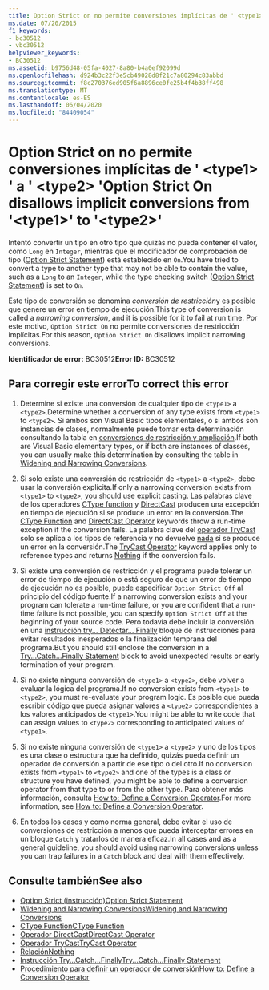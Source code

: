 ```yaml
---
title: Option Strict on no permite conversiones implícitas de ' <type1> ' a ' <type2> '
ms.date: 07/20/2015
f1_keywords:
- bc30512
- vbc30512
helpviewer_keywords:
- BC30512
ms.assetid: b9756d48-05fa-4027-8a80-b4a0ef92099d
ms.openlocfilehash: d924b3c22f3e5cb49028d8f21c7a80294c83abbd
ms.sourcegitcommit: f8c270376ed905f6a8896ce0fe25b4f4b38ff498
ms.translationtype: MT
ms.contentlocale: es-ES
ms.lasthandoff: 06/04/2020
ms.locfileid: "84409054"
---
```

# <a name="option-strict-on-disallows-implicit-conversions-from-type1-to-type2"></a><span data-ttu-id="8b01d-102">Option Strict on no permite conversiones implícitas de ' \<type1> ' a ' \<type2> '</span><span class="sxs-lookup"><span data-stu-id="8b01d-102">Option Strict On disallows implicit conversions from '\<type1>' to '\<type2>'</span></span>
<span data-ttu-id="8b01d-103">Intentó convertir un tipo en otro tipo que quizás no pueda contener el valor, como `Long` en `Integer`, mientras que el modificador de comprobación de tipo ([Option Strict Statement](../language-reference/statements/option-strict-statement.md)) está establecido en `On`.</span><span class="sxs-lookup"><span data-stu-id="8b01d-103">You have tried to convert a type to another type that may not be able to contain the value, such as a `Long` to an `Integer`, while the type checking switch ([Option Strict Statement](../language-reference/statements/option-strict-statement.md)) is set to `On`.</span></span>  
  
 <span data-ttu-id="8b01d-104">Este tipo de conversión se denomina *conversión de restricción*y es posible que genere un error en tiempo de ejecución.</span><span class="sxs-lookup"><span data-stu-id="8b01d-104">This type of conversion is called a *narrowing conversion*, and it is possible for it to fail at run time.</span></span> <span data-ttu-id="8b01d-105">Por este motivo, `Option Strict On` no permite conversiones de restricción implícitas.</span><span class="sxs-lookup"><span data-stu-id="8b01d-105">For this reason, `Option Strict On` disallows implicit narrowing conversions.</span></span>  
  
 <span data-ttu-id="8b01d-106">**Identificador de error:** BC30512</span><span class="sxs-lookup"><span data-stu-id="8b01d-106">**Error ID:** BC30512</span></span>  
  
## <a name="to-correct-this-error"></a><span data-ttu-id="8b01d-107">Para corregir este error</span><span class="sxs-lookup"><span data-stu-id="8b01d-107">To correct this error</span></span>  
  
1. <span data-ttu-id="8b01d-108">Determine si existe una conversión de cualquier tipo de `<type1>` a `<type2>`.</span><span class="sxs-lookup"><span data-stu-id="8b01d-108">Determine whether a conversion of any type exists from `<type1>` to `<type2>`.</span></span> <span data-ttu-id="8b01d-109">Si ambos son Visual Basic tipos elementales, o si ambos son instancias de clases, normalmente puede tomar esta determinación consultando la tabla en [conversiones de restricción y ampliación](../programming-guide/language-features/data-types/widening-and-narrowing-conversions.md).</span><span class="sxs-lookup"><span data-stu-id="8b01d-109">If both are Visual Basic elementary types, or if both are instances of classes, you can usually make this determination by consulting the table in [Widening and Narrowing Conversions](../programming-guide/language-features/data-types/widening-and-narrowing-conversions.md).</span></span>  
  
2. <span data-ttu-id="8b01d-110">Si solo existe una conversión de restricción de `<type1>` a `<type2>`, debe usar la conversión explícita.</span><span class="sxs-lookup"><span data-stu-id="8b01d-110">If only a narrowing conversion exists from `<type1>` to `<type2>`, you should use explicit casting.</span></span> <span data-ttu-id="8b01d-111">Las palabras clave de los operadores [CType function](../language-reference/functions/ctype-function.md) y [DirectCast](../language-reference/operators/directcast-operator.md) producen una excepción en tiempo de ejecución si se produce un error en la conversión.</span><span class="sxs-lookup"><span data-stu-id="8b01d-111">The [CType Function](../language-reference/functions/ctype-function.md) and [DirectCast Operator](../language-reference/operators/directcast-operator.md) keywords throw a run-time exception if the conversion fails.</span></span> <span data-ttu-id="8b01d-112">La palabra clave del [operador TryCast](../language-reference/operators/trycast-operator.md) solo se aplica a los tipos de referencia y no devuelve [nada](../language-reference/nothing.md) si se produce un error en la conversión.</span><span class="sxs-lookup"><span data-stu-id="8b01d-112">The [TryCast Operator](../language-reference/operators/trycast-operator.md) keyword applies only to reference types and returns [Nothing](../language-reference/nothing.md) if the conversion fails.</span></span>  
  
3. <span data-ttu-id="8b01d-113">Si existe una conversión de restricción y el programa puede tolerar un error de tiempo de ejecución o está seguro de que un error de tiempo de ejecución no es posible, puede especificar `Option Strict Off` al principio del código fuente.</span><span class="sxs-lookup"><span data-stu-id="8b01d-113">If a narrowing conversion exists and your program can tolerate a run-time failure, or you are confident that a run-time failure is not possible, you can specify `Option Strict Off` at the beginning of your source code.</span></span> <span data-ttu-id="8b01d-114">Pero todavía debe incluir la conversión en una [instrucción try... Detectar... Finally](../language-reference/statements/try-catch-finally-statement.md) bloque de instrucciones para evitar resultados inesperados o la finalización temprana del programa.</span><span class="sxs-lookup"><span data-stu-id="8b01d-114">But you should still enclose the conversion in a [Try...Catch...Finally Statement](../language-reference/statements/try-catch-finally-statement.md) block to avoid unexpected results or early termination of your program.</span></span>  
  
4. <span data-ttu-id="8b01d-115">Si no existe ninguna conversión de `<type1>` a `<type2>`, debe volver a evaluar la lógica del programa.</span><span class="sxs-lookup"><span data-stu-id="8b01d-115">If no conversion exists from `<type1>` to `<type2>`, you must re-evaluate your program logic.</span></span> <span data-ttu-id="8b01d-116">Es posible que pueda escribir código que pueda asignar valores a `<type2>` correspondientes a los valores anticipados de `<type1>`.</span><span class="sxs-lookup"><span data-stu-id="8b01d-116">You might be able to write code that can assign values to `<type2>` corresponding to anticipated values of `<type1>`.</span></span>  
  
5. <span data-ttu-id="8b01d-117">Si no existe ninguna conversión de `<type1>` a `<type2>` y uno de los tipos es una clase o estructura que ha definido, quizás pueda definir un operador de conversión a partir de ese tipo o del otro.</span><span class="sxs-lookup"><span data-stu-id="8b01d-117">If no conversion exists from `<type1>` to `<type2>` and one of the types is a class or structure you have defined, you might be able to define a conversion operator from that type to or from the other type.</span></span> <span data-ttu-id="8b01d-118">Para obtener más información, consulta [How to: Define a Conversion Operator](../programming-guide/language-features/procedures/how-to-define-a-conversion-operator.md).</span><span class="sxs-lookup"><span data-stu-id="8b01d-118">For more information, see [How to: Define a Conversion Operator](../programming-guide/language-features/procedures/how-to-define-a-conversion-operator.md).</span></span>  
  
6. <span data-ttu-id="8b01d-119">En todos los casos y como norma general, debe evitar el uso de conversiones de restricción a menos que pueda interceptar errores en un bloque `Catch` y tratarlos de manera eficaz.</span><span class="sxs-lookup"><span data-stu-id="8b01d-119">In all cases and as a general guideline, you should avoid using narrowing conversions unless you can trap failures in a `Catch` block and deal with them effectively.</span></span>  
  
## <a name="see-also"></a><span data-ttu-id="8b01d-120">Consulte también</span><span class="sxs-lookup"><span data-stu-id="8b01d-120">See also</span></span>

- [<span data-ttu-id="8b01d-121">Option Strict (instrucción)</span><span class="sxs-lookup"><span data-stu-id="8b01d-121">Option Strict Statement</span></span>](../language-reference/statements/option-strict-statement.md)
- [<span data-ttu-id="8b01d-122">Widening and Narrowing Conversions</span><span class="sxs-lookup"><span data-stu-id="8b01d-122">Widening and Narrowing Conversions</span></span>](../programming-guide/language-features/data-types/widening-and-narrowing-conversions.md)
- [<span data-ttu-id="8b01d-123">CType Function</span><span class="sxs-lookup"><span data-stu-id="8b01d-123">CType Function</span></span>](../language-reference/functions/ctype-function.md)
- [<span data-ttu-id="8b01d-124">Operador DirectCast</span><span class="sxs-lookup"><span data-stu-id="8b01d-124">DirectCast Operator</span></span>](../language-reference/operators/directcast-operator.md)
- [<span data-ttu-id="8b01d-125">Operador TryCast</span><span class="sxs-lookup"><span data-stu-id="8b01d-125">TryCast Operator</span></span>](../language-reference/operators/trycast-operator.md)
- [<span data-ttu-id="8b01d-126">Relación</span><span class="sxs-lookup"><span data-stu-id="8b01d-126">Nothing</span></span>](../language-reference/nothing.md)
- [<span data-ttu-id="8b01d-127">Instrucción Try...Catch...Finally</span><span class="sxs-lookup"><span data-stu-id="8b01d-127">Try...Catch...Finally Statement</span></span>](../language-reference/statements/try-catch-finally-statement.md)
- [<span data-ttu-id="8b01d-128">Procedimiento para definir un operador de conversión</span><span class="sxs-lookup"><span data-stu-id="8b01d-128">How to: Define a Conversion Operator</span></span>](../programming-guide/language-features/procedures/how-to-define-a-conversion-operator.md)
